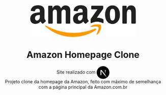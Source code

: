 <div align='center'>
  <a align='center' href="https://jpcribeiro.github.io/Amazon-Clone/" target="blank"><img align="center" src="public/amazon-logo" height="100" /></a>
</div>

<h1 align='center'>
  Amazon Homepage Clone
</h1>

<div align="center">
  Site realizado com <img align="center" width="40" src="https://raw.githubusercontent.com/devicons/devicon/master/icons/nextjs/nextjs-original.svg">
</div>

<div align="center">
  Projeto clone da homepage da Amazon, feito com máximo de semelhança com a página principal da Amazon.com.br
</div>
